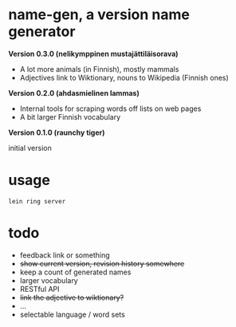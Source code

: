 name-gen, a version name generator
==================================

**Version 0.3.0 (nelikymppinen mustajättiläisorava)**

* A lot more animals (in Finnish), mostly mammals
* Adjectives link to Wiktionary, nouns to Wikipedia (Finnish ones)

**Version 0.2.0 (ahdasmielinen lammas)**

* Internal tools for scraping words off lists on web pages
* A bit larger Finnish vocabulary

**Version 0.1.0 (raunchy tiger)**

initial version

usage
=====

`lein ring server`

todo
====
* feedback link or something
* ~~show current version, revision history somewhere~~
* keep a count of generated names
* larger vocabulary
* RESTful API
* ~~link the adjective to wiktionary?~~
* ...
* selectable language / word sets


